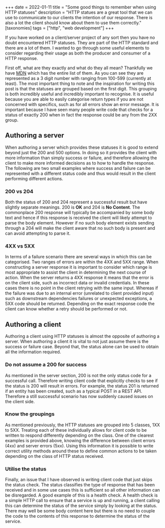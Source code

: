 +++
date = 2022-01-11
title = "Some good things to remember when using HTTP statuses"
description = "HTTP statues are a great tool that we can use to communicate to our clients the intention of our response. There is also a lot the client should know about them to use them correctly."
[taxonomies]
tags = ["http", "web development"]
+++

If you have worked on a client/server project of any sort then you have no doubt
encountered HTTP statuses. They are part of the HTTP standard and there are a
lot of them. I wanted to go through some useful elements to consider regarding
their usage as both the producer and consumer of a HTTP response.

First off, what are they exactly and what do they all mean? Thankfully we have
[MDN][mdn statuses] which has the entire list of them. As you can see they are
represented as a 3 digit number with ranging from 100-599 (currently at least).
The most important thing to note and the inspiration for writing this post is
that the statuses are grouped based on the first digit. This grouping is both
incredibly useful and incredibly important to recognise. It is useful because
you are able to easily categorise return types if you are not concerned with
specifics, such as for all errors show an error message. It is important because
I have seen many people write code that checks for a status of exactly 200 when
in fact the response could be any from the 2XX group.


## Authoring a server

When authoring a server which provides these statuses it is good to extend
beyond just the 200 and 500 options. In doing so it provides the client with
more information than simply success or failure, and therefore allowing the
client to make more informed decisions as to how to handle the response. The
following are two small examples where success and failure can be represented
with a different status code and thus would result in the client performing
different actions.

### 200 vs 204

Both the status of 200 and 204 represent a successful result but have slightly
separate meanings. 200 is **OK** and 204 is **No Content**. The commonplace 200
response will typically be accompanied by some body text and hence if this
response is received the client will likely attempt to parse the body element.
However if no such body element exists sending through a 204 will make the
client aware that no such body is present and can avoid attempting to parse it.

### 4XX vs 5XX

In terms of a failure scenario there are several ways in which this can be
categorised. Two ranges of errors are within the 4XX and 5XX range. When
constructing a server response it is important to consider which range is most
appropriate to assist the client in determining the next course of action. When
the server returns a 4XX response it means that the error is on the client side,
such as incorrect data or invalid credentials. In these cases there is no point
in the client retrying with the same input. Whereas if the failure was due to an
internal error (unrelated to client provided input) such as downstream
dependencies failures or unexpected exceptions, a 5XX code should be returned.
Depending on the exact response code the client can know whether a retry should
be performed or not.

## Authoring a client

Authoring a client using HTTP statuses is almost the opposite of authoring a
server. When authoring a client it is vital to not just assume there is the
success or failure case. Beyond that, the status alone can be used to obtain all
the information required.

### Do not assume a 200 for success

As mentioned in the server section, 200 is not the only status code for a
successful call. Therefore writing client code that explicitly checks to see if
the status is 200 will result in errors. For example, the status 201 is returned
if an entity has been created, such as a typical POST in a REST API. Therefore a
still successful scenario has now suddenly caused issues on the client side.


### Know the groupings

As mentioned previously, the HTTP statuses are grouped into 5 classes, 1XX to
5XX. Treating each of these individually allows for client code to be written to
respond differently depending on the class. One of the clearest examples is
provided above, knowing the difference between client errors (4xx) and server
errors (5xx). Using this information it is possible to write correct utility
methods around these to define common actions to be taken depending on the class
of HTTP status received.

### Utilise the status

Finally, an issue that I have observed is writing client code that just skips
the status check. The status classifies the type of response that has been
received and in some use cases this is sufficient so all other information can
be disregarded. A good example of this is a health check. A health check is a
simple HTTP call to ensure that a service is up and running, a client calling
this can determine the status of the service simply by looking at the status.
There may well be some body content here but there is no need to couple the code
to the contents of this response to determine the status of the service.

[mdn statuses]: https://developer.mozilla.org/en-US/docs/Web/HTTP/Status
